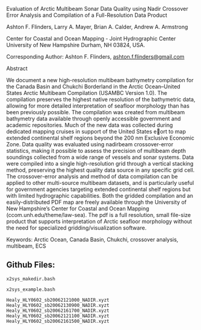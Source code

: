 Evaluation of Arctic Multibeam Sonar Data Quality using Nadir Crossover Error Analysis and Compilation of a Full-Resolution Data Product

Ashton F. Flinders, Larry A. Mayer, Brian A. Calder, Andrew A. Armstrong

Center for Coastal and Ocean Mapping - Joint Hydrographic Center
University of New Hampshire
Durham, NH
03824, USA.

Corresponding Author: Ashton F. Flinders, ashton.f.flinders@gmail.com


Abstract

We document a new high-resolution multibeam bathymetry compilation for the Canada Basin and Chukchi Borderland in the Arctic Ocean–United States Arctic Multibeam Compilation (USAMBC Version 1.0). The compilation preserves the highest native resolution of the bathymetric data, allowing for more detailed interpretation of seafloor morphology than has been previously possible. The compilation was created from multibeam bathymetry data available through openly accessible government and academic repositories. Much of the new data was collected during dedicated mapping cruises in support of the United States eort to map extended continental shelf regions beyond the 200 nm Exclusive Economic Zone. Data quality was evaluated using nadirbeam crossover-error statistics, making it possible to assess the precision of multibeam depth soundings collected from a wide range of vessels and sonar systems. Data were compiled into a single high-resolution grid through a vertical stacking method, preserving the highest quality data source in any specific grid cell. The crossover-error analysis and method of data compilation can be applied to other multi-source multibeam datasets, and is particularly useful for government agencies targeting extended continental shelf regions but with limited hydrographic capabilities. Both the gridded compilation and an easily-distributed PDF map are freely available through the University of New Hampshire’s Center for Coastal and Ocean Mapping (ccom.unh.edu/theme/law-sea). The pdf is a full resolution, small file-size product that supports interpretation of Arctic seafloor morphology without the need for specialized gridding/visualization software.

Keywords: Arctic Ocean, Canada Basin, Chukchi, crossover analysis, multibeam, ECS


Github Files:
-------------

    x2sys_makedir.bash

    x2sys_example.bash

    Healy_HLY0602_sb20062121000_NADIR.xyzt
    Healy_HLY0602_sb20062130900_NADIR.xyzt
    Healy_HLY0602_sb20062161700_NADIR.xyzt
    Healy_HLY0602_sb20062121100_NADIR.xyzt
    Healy_HLY0602_sb20062161500_NADIR.xyzt

